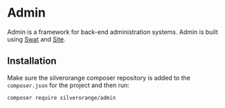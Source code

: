 Admin
=====
Admin is a framework for back-end administration systems. Admin is built using
[Swat](https://github.com/silverorange/swat) and
[Site](https://github.com/silverorange/site).

Installation
-----------
Make sure the silverorange composer repository is added to the `composer.json`
for the project and then run:

```sh
composer require silverorange/admin
```
